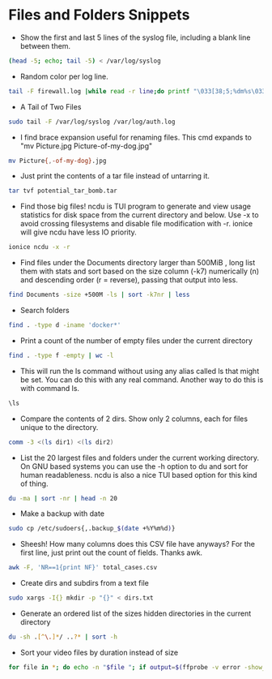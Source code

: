 # Files and Folders Snippets


+ Show the first and last 5 lines of the syslog file, including a blank line between them.
```bash
(head -5; echo; tail -5) < /var/log/syslog
```

+ Random color per log line.
```bash
tail -F firewall.log |while read -r line;do printf "\033[38;5;%dm%s\033[0m\n" $(($RANDOM%255)) "$line";done 
```

+ A Tail of Two Files
```bash
sudo tail -F /var/log/syslog /var/log/auth.log 
```

+ I find brace expansion useful for renaming files. This cmd expands to "mv Picture.jpg Picture-of-my-dog.jpg"
```bash
mv Picture{,-of-my-dog}.jpg 
```

+ Just print the contents of a tar file instead of untarring it.
```bash
tar tvf potential_tar_bomb.tar 
```

+ Find those big files! ncdu is TUI program to generate and view usage statistics for disk space from the current directory and below. Use -x to avoid crossing filesystems and disable file modification with -r. ionice will give ncdu have less IO priority.
```bash
ionice ncdu -x -r 
```

+ Find files under the Documents directory larger than 500MiB , long list them with stats and sort based on the size column (-k7) numerically (n) and descending order (r = reverse), passing that output into less.
```bash
find Documents -size +500M -ls | sort -k7nr | less 
```

+ Search folders
```bash
find . -type d -iname 'docker*'
```

+ Print a count of the number of empty files under the current directory
```bash
find . -type f -empty | wc -l
```

+ This will run the ls command without using any alias called ls that might be set. You can do this with any real command. Another way to do this is with command ls.
```bash
\ls 
```

+ Compare the contents of 2 dirs. Show only 2 columns, each for files unique to the directory.
```bash
comm -3 <(ls dir1) <(ls dir2) 
```

+ List the 20 largest files and folders under the current working directory. On GNU based systems you can use the -h option to du and sort for human readableness. ncdu is also a nice TUI based option for this kind of thing.
```bash
du -ma | sort -nr | head -n 20 
```


+ Make a backup with date
```bash
sudo cp /etc/sudoers{,.backup_$(date +%Y%m%d)}
```

+ Sheesh! How many columns does this CSV file have anyways? For the first line, just print out the count of fields. Thanks awk.
```bash
awk -F, 'NR==1{print NF}' total_cases.csv 
```


+ Create dirs and subdirs from a text file
```bash
sudo xargs -I{} mkdir -p "{}" < dirs.txt
```

+ Generate an ordered list of the sizes hidden directories in the current directory
```bash
du -sh .[^\.]*/ ..?* | sort -h
````


+ Sort your video files by duration instead of size
```bash
for file in *; do echo -n "$file "; if output=$(ffprobe -v error -show_format_entry duration -sexagesimal "$file" 2>/dev/null); then echo ${output%???}; else  echo "???"; fi;  done | sort -rk2 | column -t
```
